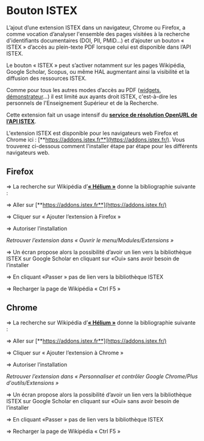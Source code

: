 # Bouton ISTEX

L’ajout d’une extension ISTEX dans un navigateur, Chrome ou Firefox, a comme vocation d’analyser l'ensemble des pages visitées à la recherche d'identifiants documentaires \(DOI, PII, PMID...\) et d’ajouter un bouton « ISTEX » d’accès au plein-texte PDF lorsque celui est disponible dans l’API ISTEX.

Le bouton « ISTEX » peut s’activer notamment sur les pages Wikipédia, Google Scholar, Scopus, ou même HAL augmentant ainsi la visibilité et la diffusion des ressources ISTEX.

Comme pour tous les autres modes d’accès au PDF \([widgets](https://widgets.istex.fr), [démonstrateur](http://demo.istex.fr)…\) il est limité aux ayants droit ISTEX, c'est-à-dire les personnels de l'Enseignement Supérieur et de la Recherche.

Cette extension fait un usage intensif du [**service de résolution OpenURL de l’API ISTEX**](https://api.istex.fr/documentation/openurl/).

L'extension ISTEX est disponible pour les navigateurs web Firefox et Chrome ici : [**https://addons.istex.fr**](https://addons.istex.fr/). Vous trouverez ci-dessous comment l'installer étape par étape pour les différents navigateurs web.

## Firefox

=&gt; La recherche sur Wikipédia d’[**« Hélium »**](https://fr.wikipedia.org/wiki/Hélium) donne la bibliographie suivante :



=&gt; Aller sur [**https://addons.istex.fr**](https://addons.istex.fr/)



=&gt; Cliquer sur « Ajouter l’extension à Firefox »



=&gt; Autoriser l’installation

_Retrouver l’extension dans « Ouvrir le menu/Modules/Extensions »_



=&gt; Un écran propose alors la possibilité d’avoir un lien vers la bibliothèque ISTEX sur Google Scholar en cliquant sur «Oui» sans avoir besoin de l’installer



=&gt; En cliquant «Passer » pas de lien vers la bibliothèque ISTEX



=&gt; Recharger la page de Wikipédia « Ctrl F5 »



## Chrome

=&gt; La recherche sur Wikipédia d’[**« Hélium »**](https://fr.wikipedia.org/wiki/Hélium) donne la bibliographie suivante :



=&gt; Aller sur [**https://addons.istex.fr**](https://addons.istex.fr/)



=&gt; Cliquer sur « Ajouter l’extension à Chrome »



=&gt; Autoriser l’installation

_Retrouver l’extension dans « Personnaliser et contrôler Google Chrome/Plus d'outils/Extensions »_



=&gt; Un écran propose alors la possibilité d’avoir un lien vers la bibliothèque ISTEX sur Google Scholar en cliquant sur «Oui» sans avoir besoin de l’installer



=&gt; En cliquant «Passer » pas de lien vers la bibliothèque ISTEX



=&gt; Recharger la page de Wikipédia « Ctrl F5 »



